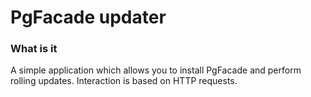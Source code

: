 # PgFacade updater

### What is it
A simple application which allows you to install PgFacade and perform rolling updates. Interaction is based on HTTP requests.